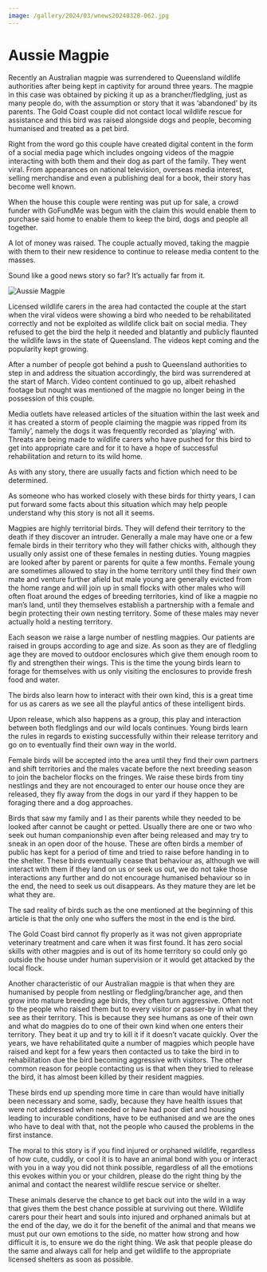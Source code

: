 ```yaml
---
image: /gallery/2024/03/wnews20240328-062.jpg
---
```


# Aussie Magpie

Recently an Australian magpie was surrendered to Queensland wildlife authorities after being kept in captivity for around three years. The magpie in this case was obtained by picking it up as a brancher/fledgling, just as many people do, with the assumption or story that it was ‘abandoned’ by its parents. The Gold Coast couple did not contact local wildlife rescue for assistance and this bird was raised alongside dogs and people, becoming humanised and treated as a pet bird.
<!--more-->
Right from the word go this couple have created digital content in the form of a social media page which includes ongoing videos of the magpie interacting with both them and their dog as part of the family. They went viral. From appearances on national television, overseas media interest, selling merchandise and even a publishing deal for a book, their story has become well known.

When the house this couple were renting was put up for sale, a crowd funder with GoFundMe was begun with the claim this would enable them to purchase said home to enable them to keep the bird, dogs and people all together.

A lot of money was raised. The couple actually moved, taking the magpie with them to their new residence to continue to release media content to the masses.

Sound like a good news story so far? It’s actually far from it.

![Aussie Magpie](https://media.wnews.org.au/gallery/2024/03/wnews20240328-062.jpg)

Licensed wildlife carers in the area had contacted the couple at the start when the viral videos were showing a bird who needed to be rehabilitated correctly and not be exploited as wildlife click bait on social media. They refused to get the bird the help it needed and blatantly and publicly flaunted the wildlife laws in the state of Queensland. The videos kept coming and the popularity kept growing.

After a number of people got behind a push to Queensland authorities to step in and address the situation accordingly, the bird was surrendered at the start of March. Video content continued to go up, albeit rehashed footage but nought was mentioned of the magpie no longer being in the possession of this couple.

Media outlets have released articles of the situation within the last week and it has created a storm of people claiming the magpie was ripped from its ‘family’, namely the dogs it was frequently recorded as ‘playing’ with. Threats are being made to wildlife carers who have pushed for this bird to get into appropriate care and for it to have a hope of successful rehabilitation and return to its wild home.

As with any story, there are usually facts and fiction which need to be determined.

As someone who has worked closely with these birds for thirty years, I can put forward some facts about this situation which may help people understand why this story is not all it seems.

Magpies are highly territorial birds. They will defend their territory to the death if they discover an intruder. Generally a male may have one or a few female birds in their territory who they will father chicks with, although they usually only assist one of these females in nesting duties. Young magpies are looked after by parent or parents for quite a few months. Female young are sometimes allowed to stay in the home territory until they find their own mate and venture further afield but male young are generally evicted from the home range and will join up in small flocks with other males who will often float around the edges of breeding territories, kind of like a magpie no man’s land, until they themselves establish a partnership with a female and begin protecting their own nesting territory. Some of these males may never actually hold a nesting territory.

Each season we raise a large number of nestling magpies. Our patients are raised in groups according to age and size. As soon as they are of fledgling age they are moved to outdoor enclosures which give them enough room to fly and strengthen their wings. This is the time the young birds learn to forage for themselves with us only visiting the enclosures to provide fresh food and water.

The birds also learn how to interact with their own kind, this is a great time for us as carers as we see all the playful antics of these intelligent birds.

Upon release, which also happens as a group, this play and interaction between both fledglings and our wild locals continues. Young birds learn the rules in regards to existing successfully within their release territory and go on to eventually find their own way in the world.

Female birds will be accepted into the area until they find their own partners and shift territories and the males vacate before the next breeding season to join the bachelor flocks on the fringes. We raise these birds from tiny nestlings and they are not encouraged to enter our house once they are released, they fly away from the dogs in our yard if they happen to be foraging there and a dog approaches.

Birds that saw my family and I as their parents while they needed to be looked after cannot be caught or petted. Usually there are one or two who seek out human companionship even after being released and may try to sneak in an open door of the house. These are often birds a member of public has kept for a period of time and tried to raise before handing in to the shelter. These birds eventually cease that behaviour as, although we will interact with them if they land on us or seek us out, we do not take those interactions any further and do not encourage humanised behaviour so in the end, the need to seek us out disappears. As they mature they are let be what they are.

The sad reality of birds such as the one mentioned at the beginning of this article is that the only one who suffers the most in the end is the bird.

The Gold Coast bird cannot fly properly as it was not given appropriate veterinary treatment and care when it was first found. It has zero social skills with other magpies and is out of its home territory so could only go outside the house under human supervision or it would get attacked by the local flock.

Another characteristic of our Australian magpie is that when they are humanised by people from nestling or fledgling/brancher age, and then grow into mature breeding age birds, they often turn aggressive. Often not to the people who raised them but to every visitor or passer-by in what they see as their territory. This is because they see humans as one of their own and what do magpies do to one of their own kind when one enters their territory. They beat it up and try to kill it if it doesn’t vacate quickly. Over the years, we have rehabilitated quite a number of magpies which people have raised and kept for a few years then contacted us to take the bird in to rehabilitation due the bird becoming aggressive with visitors. The other common reason for people contacting us is that when they tried to release the bird, it has almost been killed by their resident magpies.

These birds end up spending more time in care than would have initially been necessary and some, sadly, because they have health issues that were not addressed when needed or have had poor diet and housing leading to incurable conditions, have to be euthanised and we are the ones who have to deal with that, not the people who caused the problems in the first instance.

The moral to this story is if you find injured or orphaned wildlife, regardless of how cute, cuddly, or cool it is to have an animal bond with you or interact with you in a way you did not think possible, regardless of all the emotions this evokes within you or your children, please do the right thing by the animal and contact the nearest wildlife rescue service or shelter.

These animals deserve the chance to get back out into the wild in a way that gives them the best chance possible at surviving out there. Wildlife carers pour their heart and souls into injured and orphaned animals but at the end of the day, we do it for the benefit of the animal and that means we must put our own emotions to the side, no matter how strong and how difficult it is, to ensure we do the right thing. We ask that people please do the same and always call for help and get wildlife to the appropriate licensed shelters as soon as possible.
